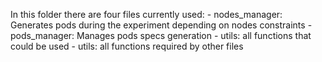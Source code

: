 In this folder there are four files currently used:
	- nodes_manager: Generates pods during the experiment depending on nodes constraints
	- pods_manager: Manages pods specs generation
	- utils: all functions that could be used
	- utils: all functions required by other files
